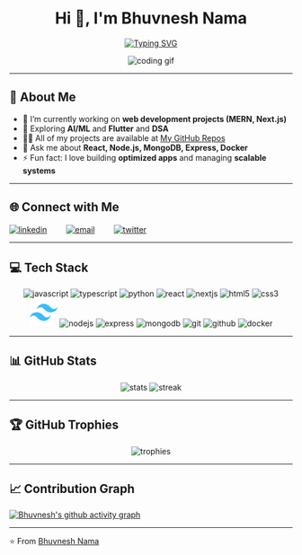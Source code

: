 <h1 align="center">Hi 👋, I'm Bhuvnesh Nama</h1>

<p align="center">
  <a href="https://bhuvnesh.com">
    <img src="https://readme-typing-svg.herokuapp.com?font=Fira+Code&size=24&pause=1000&color=00F7EF&center=true&vCenter=true&width=500&lines=Full-stack+Developer;MERN+Stack+Specialist;AI%2FML+Explorer;Flutter+Learner;Always+Learning+New+Things" alt="Typing SVG" />
  </a>
</p>

<p align="center">
  <img src="https://raw.githubusercontent.com/rajpratyush/rajpratyush/master/me.gif" width="250px" alt="coding gif"/>
</p>

---

## 🚀 About Me
- 🔭 I’m currently working on **web development projects (MERN, Next.js)**
- 🌱 Exploring **AI/ML** and **Flutter** and **DSA**
- 👨‍💻 All of my projects are available at [My GitHub Repos](https://github.com/bhuvnesh-nama?tab=repositories)
- 💬 Ask me about **React, Node.js, MongoDB, Express, Docker**
- ⚡ Fun fact: I love building **optimized apps** and managing **scalable systems**

---

## 🌐 Connect with Me
<p align="left">
<a href="https://www.linkedin.com/in/bhuvnesh-nama" target="blank"><img align="center" style="margin-right: 30px;" src="https://cdn.jsdelivr.net/gh/devicons/devicon/icons/linkedin/linkedin-original.svg" alt="linkedin" height="40" width="40" /></a>
<a href="mailto:bhuvneshnama08@gmail.com" target="blank"><img  style="margin-right: 30px;" align="center" src="https://cdn.jsdelivr.net/gh/devicons/devicon/icons/google/google-original.svg" alt="email" height="40" width="40" /></a>
<a href="https://twitter.com/bhuvnesh_nama" target="blank"><img  style="margin-right: 30px;" align="center" src="https://cdn.jsdelivr.net/gh/devicons/devicon/icons/twitter/twitter-original.svg" alt="twitter" height="40" width="40" /></a>
</p>

---

## 💻 Tech Stack
<p align="center">
  <!-- Programming Languages --> 
  <img src="https://cdn.jsdelivr.net/gh/devicons/devicon/icons/javascript/javascript-original.svg" alt="javascript" width="50" height="50"/>
  <img src="https://cdn.jsdelivr.net/gh/devicons/devicon/icons/typescript/typescript-original.svg" alt="typescript" width="50" height="50"/> 
  <img src="https://cdn.jsdelivr.net/gh/devicons/devicon/icons/python/python-original.svg" alt="python" width="50" height="50"/> 
  <!-- Frontend --> 
  <img src="https://cdn.jsdelivr.net/gh/devicons/devicon/icons/react/react-original.svg" alt="react" width="50" height="50"/> 
  <img src="https://cdn.jsdelivr.net/gh/devicons/devicon/icons/nextjs/nextjs-original.svg" alt="nextjs" width="50" height="50"/>
  <img src="https://cdn.jsdelivr.net/gh/devicons/devicon/icons/html5/html5-original.svg" alt="html5" width="50" height="50"/>
  <img src="https://cdn.jsdelivr.net/gh/devicons/devicon/icons/css3/css3-original.svg" alt="css3" width="50" height="50"/> 
  <img src="https://github.com/devicons/devicon/blob/v2.17.0/icons/tailwindcss/tailwindcss-original.svg" alt="tailwind" width="50" height="50"/> 
  <!-- Backend --> 
  <img src="https://cdn.jsdelivr.net/gh/devicons/devicon/icons/nodejs/nodejs-original.svg" alt="nodejs" width="50" height="50"/>
  <img src="https://cdn.jsdelivr.net/gh/devicons/devicon/icons/express/express-original.svg" alt="express" width="50" height="50"/> <img src="https://cdn.jsdelivr.net/gh/devicons/devicon/icons/mongodb/mongodb-original.svg" alt="mongodb" width="50" height="50"/> 
  <!-- Tools --> 
  <img src="https://cdn.jsdelivr.net/gh/devicons/devicon/icons/git/git-original.svg" alt="git" width="50" height="50"/> 
  <img src="https://cdn.jsdelivr.net/gh/devicons/devicon/icons/github/github-original.svg" alt="github" width="50" height="50"/>
  <img src="https://cdn.jsdelivr.net/gh/devicons/devicon/icons/docker/docker-original.svg" alt="docker" width="50" height="50"/> 
</p>



---

## 📊 GitHub Stats
<p align="center">
  <img src="https://github-readme-stats.vercel.app/api?username=bhuvnesh-nama&show_icons=true&theme=tokyonight" alt="stats" />
  <img src="https://github-readme-streak-stats.herokuapp.com/?user=bhuvnesh-nama&theme=tokyonight" alt="streak" />
</p>

---

## 🏆 GitHub Trophies
<p align="center">
  <img src="https://github-profile-trophy.vercel.app/?username=bhuvnesh-nama&theme=dracula&no-frame=true&row=1&column=6" alt="trophies"/>
</p>

---

## 📈 Contribution Graph
[![Bhuvnesh's github activity graph](https://github-readme-activity-graph.vercel.app/graph?username=bhuvnesh-nama&theme=tokyo-night)](https://github.com/ashutosh00710/github-readme-activity-graph)

---

⭐️ From [Bhuvnesh Nama](https://github.com/bhuvnesh-nama)
